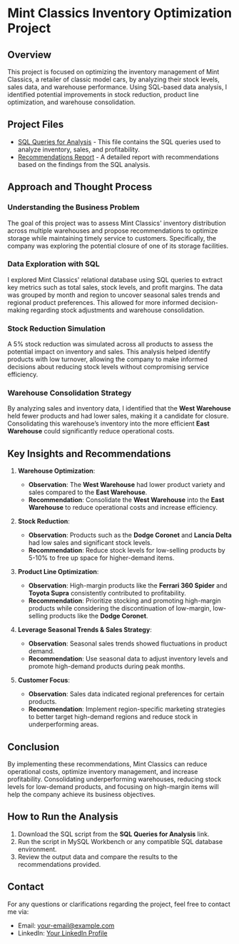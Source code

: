 # Mint Classics Inventory Optimization Project

## Overview
This project is focused on optimizing the inventory management of Mint Classics, a retailer of classic model cars, by analyzing their stock levels, sales data, and warehouse performance. Using SQL-based data analysis, I identified potential improvements in stock reduction, product line optimization, and warehouse consolidation.

## Project Files
- [SQL Queries for Analysis]([./path-to-your-file.sql](https://github.com/audreyavm/Mint-Classics-Inventory-Analysis/blob/main/Project.Mint.Classics.csv)) - This file contains the SQL queries used to analyze inventory, sales, and profitability.
- [Recommendations Report]([./path-to-your-report.pdf](https://github.com/audreyavm/Mint-Classics-Inventory-Analysis/blob/main/Mint%20Classics%20Analysis%20Key%20Insights%20and%20Recommendations_.pdf)) - A detailed report with recommendations based on the findings from the SQL analysis.

## Approach and Thought Process

### Understanding the Business Problem
The goal of this project was to assess Mint Classics' inventory distribution across multiple warehouses and propose recommendations to optimize storage while maintaining timely service to customers. Specifically, the company was exploring the potential closure of one of its storage facilities.

### Data Exploration with SQL
I explored Mint Classics' relational database using SQL queries to extract key metrics such as total sales, stock levels, and profit margins. The data was grouped by month and region to uncover seasonal sales trends and regional product preferences. This allowed for more informed decision-making regarding stock adjustments and warehouse consolidation.

### Stock Reduction Simulation
A 5% stock reduction was simulated across all products to assess the potential impact on inventory and sales. This analysis helped identify products with low turnover, allowing the company to make informed decisions about reducing stock levels without compromising service efficiency.

### Warehouse Consolidation Strategy
By analyzing sales and inventory data, I identified that the **West Warehouse** held fewer products and had lower sales, making it a candidate for closure. Consolidating this warehouse’s inventory into the more efficient **East Warehouse** could significantly reduce operational costs.

## Key Insights and Recommendations

1. **Warehouse Optimization**:
   - **Observation**: The **West Warehouse** had lower product variety and sales compared to the **East Warehouse**.
   - **Recommendation**: Consolidate the **West Warehouse** into the **East Warehouse** to reduce operational costs and increase efficiency.

2. **Stock Reduction**:
   - **Observation**: Products such as the **Dodge Coronet** and **Lancia Delta** had low sales and significant stock levels.
   - **Recommendation**: Reduce stock levels for low-selling products by 5-10% to free up space for higher-demand items.

3. **Product Line Optimization**:
   - **Observation**: High-margin products like the **Ferrari 360 Spider** and **Toyota Supra** consistently contributed to profitability.
   - **Recommendation**: Prioritize stocking and promoting high-margin products while considering the discontinuation of low-margin, low-selling products like the **Dodge Coronet**.

4. **Leverage Seasonal Trends & Sales Strategy**:
   - **Observation**: Seasonal sales trends showed fluctuations in product demand.
   - **Recommendation**: Use seasonal data to adjust inventory levels and promote high-demand products during peak months.

5. **Customer Focus**:
   - **Observation**: Sales data indicated regional preferences for certain products.
   - **Recommendation**: Implement region-specific marketing strategies to better target high-demand regions and reduce stock in underperforming areas.

## Conclusion
By implementing these recommendations, Mint Classics can reduce operational costs, optimize inventory management, and increase profitability. Consolidating underperforming warehouses, reducing stock levels for low-demand products, and focusing on high-margin items will help the company achieve its business objectives.

## How to Run the Analysis
1. Download the SQL script from the **SQL Queries for Analysis** link.
2. Run the script in MySQL Workbench or any compatible SQL database environment.
3. Review the output data and compare the results to the recommendations provided.

## Contact
For any questions or clarifications regarding the project, feel free to contact me via:
- Email: your-email@example.com
- LinkedIn: [Your LinkedIn Profile](www.linkedin.com/in/audrey-neumann-21b37a263)


